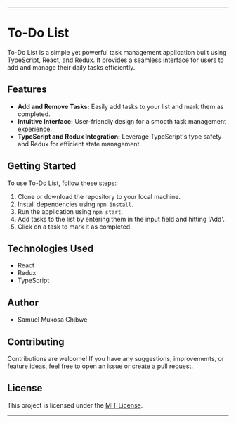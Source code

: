 ---

# To-Do List

To-Do List is a simple yet powerful task management application built using TypeScript, React, and Redux. It provides a seamless interface for users to add and manage their daily tasks efficiently.

## Features

- **Add and Remove Tasks:** Easily add tasks to your list and mark them as completed.
- **Intuitive Interface:** User-friendly design for a smooth task management experience.
- **TypeScript and Redux Integration:** Leverage TypeScript's type safety and Redux for efficient state management.

## Getting Started

To use To-Do List, follow these steps:

1. Clone or download the repository to your local machine.
2. Install dependencies using `npm install`.
3. Run the application using `npm start`.
4. Add tasks to the list by entering them in the input field and hitting 'Add'.
5. Click on a task to mark it as completed.

## Technologies Used

- React
- Redux
- TypeScript

## Author

- Samuel Mukosa Chibwe

## Contributing

Contributions are welcome! If you have any suggestions, improvements, or feature ideas, feel free to open an issue or create a pull request.

## License

This project is licensed under the [MIT License](LICENSE).

---